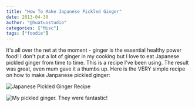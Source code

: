 ```yaml
---
title: "How To Make Japanese Pickled Ginger"
date: 2013-04-30
author: "@huatuostudio"
categories: ["Misc"]
tags: ["foodie"]
---
```


It's all over the net at the moment - ginger is the essential healthy power food! I don't put a lot of ginger in my cooking but I love to eat Japanese pickled ginger from time to time. This is a recipe I've been using. The result was great, even mum gave it a thumbs up. Here is the VERY simple recipe on how to make Janpanese pickled ginger:

![Japanese Pickled Ginger Recipe](https://substackcdn.com/image/fetch/$s_!Qoc0!,w_1456,c_limit,f_webp,q_auto:good,fl_progressive:steep/https%3A%2F%2Fsubstack-post-media.s3.amazonaws.com%2Fpublic%2Fimages%2F88dcc854-bc1a-42c4-b088-e3e7bb0a7b56_800x496.heic "Japanese Pickled Ginger Recipe")

![My pickled ginger. They were fantastic!](https://substackcdn.com/image/fetch/$s_!QwF3!,w_1456,c_limit,f_webp,q_auto:good,fl_progressive:steep/https%3A%2F%2Fsubstack-post-media.s3.amazonaws.com%2Fpublic%2Fimages%2F7fc24bee-85db-4a89-aa03-ccc53d292f05_600x309.heic "My pickled ginger. They were fantastic!")